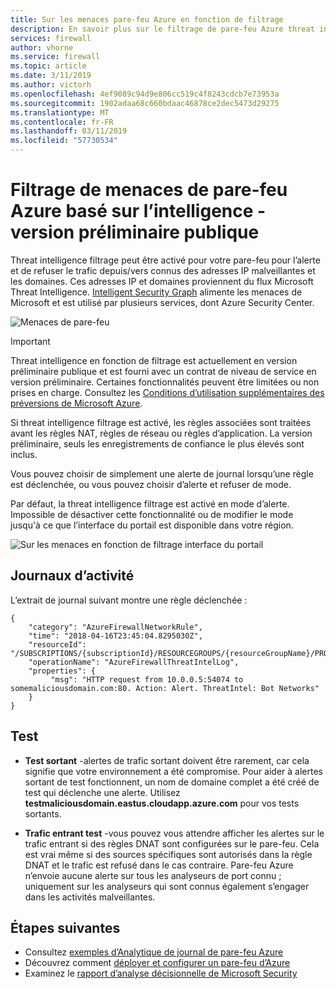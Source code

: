 ```yaml
---
title: Sur les menaces pare-feu Azure en fonction de filtrage
description: En savoir plus sur le filtrage de pare-feu Azure threat intelligence
services: firewall
author: vhorne
ms.service: firewall
ms.topic: article
ms.date: 3/11/2019
ms.author: victorh
ms.openlocfilehash: 4ef9089c94d9e806cc519c4f8243cdcb7e73953a
ms.sourcegitcommit: 1902adaa68c660bdaac46878ce2dec5473d29275
ms.translationtype: MT
ms.contentlocale: fr-FR
ms.lasthandoff: 03/11/2019
ms.locfileid: "57730534"
---
```

# <a name="azure-firewall-threat-intelligence-based-filtering---public-preview"></a>Filtrage de menaces de pare-feu Azure basé sur l’intelligence - version préliminaire publique

Threat intelligence filtrage peut être activé pour votre pare-feu pour l’alerte et de refuser le trafic depuis/vers connus des adresses IP malveillantes et les domaines. Ces adresses IP et domaines proviennent du flux Microsoft Threat Intelligence. [Intelligent Security Graph](https://www.microsoft.com/en-us/security/operations/intelligence) alimente les menaces de Microsoft et est utilisé par plusieurs services, dont Azure Security Center.

![Menaces de pare-feu](media/threat-intel/firewall-threat.png)

> [!IMPORTANT]
> Threat intelligence en fonction de filtrage est actuellement en version préliminaire publique et est fourni avec un contrat de niveau de service en version préliminaire. Certaines fonctionnalités peuvent être limitées ou non prises en charge.  Consultez les [Conditions d’utilisation supplémentaires des préversions de Microsoft Azure](https://azure.microsoft.com/support/legal/preview-supplemental-terms/).

Si threat intelligence filtrage est activé, les règles associées sont traitées avant les règles NAT, règles de réseau ou règles d’application. La version préliminaire, seuls les enregistrements de confiance le plus élevés sont inclus.

Vous pouvez choisir de simplement une alerte de journal lorsqu’une règle est déclenchée, ou vous pouvez choisir d’alerte et refuser de mode.

Par défaut, la threat intelligence filtrage est activé en mode d’alerte. Impossible de désactiver cette fonctionnalité ou de modifier le mode jusqu'à ce que l’interface du portail est disponible dans votre région.

![Sur les menaces en fonction de filtrage interface du portail](media/threat-intel/threat-intel-ui.png)

## <a name="logs"></a>Journaux d’activité

L’extrait de journal suivant montre une règle déclenchée :

```
{
    "category": "AzureFirewallNetworkRule",
    "time": "2018-04-16T23:45:04.8295030Z",
    "resourceId": "/SUBSCRIPTIONS/{subscriptionId}/RESOURCEGROUPS/{resourceGroupName}/PROVIDERS/MICROSOFT.NETWORK/AZUREFIREWALLS/{resourceName}",
    "operationName": "AzureFirewallThreatIntelLog",
    "properties": {
         "msg": "HTTP request from 10.0.0.5:54074 to somemaliciousdomain.com:80. Action: Alert. ThreatIntel: Bot Networks"
    }
}
```

## <a name="testing"></a>Test

- **Test sortant** -alertes de trafic sortant doivent être rarement, car cela signifie que votre environnement a été compromise. Pour aider à alertes sortant de test fonctionnent, un nom de domaine complet a été créé de test qui déclenche une alerte. Utilisez **testmaliciousdomain.eastus.cloudapp.azure.com** pour vos tests sortants.

- **Trafic entrant test** -vous pouvez vous attendre afficher les alertes sur le trafic entrant si des règles DNAT sont configurées sur le pare-feu. Cela est vrai même si des sources spécifiques sont autorisés dans la règle DNAT et le trafic est refusé dans le cas contraire. Pare-feu Azure n’envoie aucune alerte sur tous les analyseurs de port connu ; uniquement sur les analyseurs qui sont connus également s’engager dans les activités malveillantes.

## <a name="next-steps"></a>Étapes suivantes

- Consultez [exemples d’Analytique de journal de pare-feu Azure](log-analytics-samples.md)
- Découvrez comment [déployer et configurer un pare-feu d’Azure](tutorial-firewall-deploy-portal.md)
- Examinez le [rapport d’analyse décisionnelle de Microsoft Security](https://www.microsoft.com/en-us/security/operations/security-intelligence-report)